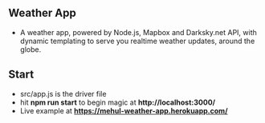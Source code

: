 ## Weather App
* A weather app, powered by Node.js, Mapbox and Darksky.net API, with dynamic templating to serve you realtime weather updates, around the globe.

## Start
* src/app.js is the driver file
* hit **npm run start** to begin magic at **http://localhost:3000/**
* Live example at **https://mehul-weather-app.herokuapp.com/**
